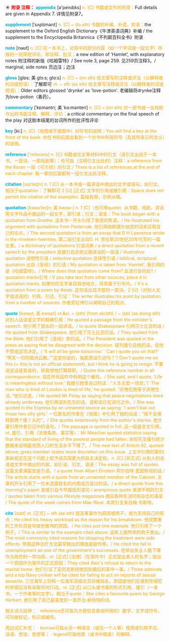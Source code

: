☀ <font color="red">**附录 注释：**</font>
<font color="sky blue">**appendix**</font> [ə'pendɪks] 
<font color="orange">n. [C] 书籍或文件的附录：</font>Full details are given in Appendix 7. 详情见附录7。
           
<font color="sky blue">**supplement**</font> [ˈsʌplɪmənt]
<font color="orange">n. [C] ~ (to sth) 书籍的补编、补遗、附录：</font>the supplement to the Oxford English Dictionary《牛津英语词典》补编 / the supplement to the Encyclopedia Britannica《不列颠百科全书》附录
 
<font color="sky blue">**note**</font> [nəʊt] 
<font color="orange">n. [C] 在一本书上，对其中的部分内容（如一个字词或一段文字）所做的一则简短评论，即注释、批注：</font>a new edition of ‘Hamlet’, with explanatory notes 附注释的新版《哈姆雷特》/ See note 3, page 259. 见259页注释3。/ marginal, side notes 页边注；边注 
           
<font color="sky blue">**gloss**</font> [glɒs; 美 glɔ:s; glɑ:s]
<font color="orange">n. [C] ~ (on sth) 给文章写的注释或评注（以解释难的词或短语）：</font>了解即可 <font color="orange">vt. ~ sth (as sth) 给文章写注释或评注（以解释难的词或短语）：</font>Older editors glossed 'drynke' as 'love-potion'. 老编辑将drynke注释为love-potion（春药）。
           
<font color="sky blue">**commentary**</font> [ˈkɒməntri; 美 ˈkɑ:mənteri]
<font color="orange">n. [C] ~ (on sth) 对一部书或一出戏剧作出的书面注释、解释、评论：</font>a critical commentary on the final speech of the play 对这剧本结尾的台词所作的批评性评论

<font color="sky blue">**key**</font> [ki:] 
<font color="orange">n. [C]（地图或平面图中）对符号的说明：You will find a key at the front of the book. 你在书的前面会看到一个对书中所用符号（及其所表示的含义）的说明。

<font color="sky blue">**reference**</font> ['refərəns] 
<font color="orange">n. [C] 书籍或论文等材料中的引文（该引文出自于一本书、一首诗、一部戏剧等）；也可指（注明引文出处的）注释：</font>a reference from the Koran 一段《可兰经》的引文 / There is a list of references at the end of each chapter. 每一章的后面都有一组引文出处注释。
           
<font color="sky blue">**citation**</font> [saɪˈteɪʃn]
<font color="orange">n. 1 [C] 从一本书或一篇讲话中摘出的文字或语句，如引文。相当于quotation：</font>了解即可 <font color="orange">2 [U] [正式] 文字的引用或被引用：</font>Space does not permit the citation of the examples. 篇幅有限，示例从略。
           
<font color="sky blue">**quotation**</font> [kwəʊˈteɪʃn; 美 kwoʊ-]
<font color="orange">n. 1 [C]（也可用quote）从书籍、戏剧、讲话等文字作品中摘出的一段文字，即引语；引文；语录：</font>The book began with a quotation from Goethe. 这本书一开头引用了歌德的隽语。/ He illustrated his argument with quotations from Pasternak. 他引用帕斯捷尔纳克的话来证明自己的论点。/ The second quotation is from an essay that D H Lawrence wrote in the nineteen-twenties. 第二段引文出自D. H. 劳伦斯20世纪20年代写的一篇文章。/ a dictionary of quotations 引语词典 / a direct quotation from a recent speech by the president 直接引自总统近期讲话的一段话 / illustrative quotation 说明性引语 / selective quotation 选择性引语 / biblical, scriptural quotation 出自《圣经》的引语 / My quotation is taken from 'Hamlet'. 我引用的是《哈姆雷特》。/ Where does that quotation come from? 此语引自何处? / quotation marks引号 / If you take text from other sources, place it in quotation marks. 如果你的文字来自其他地方，将其置于引号内。/ It's a quotation from a poem by Keats. 这句话出自济慈的一首诗。<font color="orange">2 [U]（对别人文字或话语的）引用、引述、引证：</font>The writer illustrates his point by quotation from a number of sources. 作者旁征博引以阐明自己的观点。
           
<font color="sky blue">**quote**</font> [kwəʊt; 美 kwoʊt]
<font color="orange">vt.&vi. ~ (sth) (from sb/sth) / ~ (sb) (as doing sth) 对别人话语或文字的精确引用：</font>He quoted a passage from the minister's speech. 他引用了部长的一段讲话。/ to quote Shakespeare 引用莎士比亚的话 / He quoted from Shakespeare. 他引用了莎士比亚的话。/ They quoted from the Bible. 他们引用了《圣经》里的话。/ The President was quoted in the press as saying that he disagreed with the decision. 报刊援引总统的话，说他不赞成这项决定。/ ‘It will all be gone tomorrow.’ ‘ Can I quote you on that?’ “明天一切将烟消云散。”“这是你说的，我能原话引述吗？”/ Don't quote me on this (= this is not an official statement), but I think he is going to resign. 不要说这话是我说的，但我想他打算辞职。/ Quote this reference number in all correspondence. 请在所有函件中标明这个编号。/ She said, and I quote, ‘Life is meaningless without love.’ 我援引她曾说过的话：“人生无爱一场空。”/ ‘The man who is tired of London is tired of life,’ he quoted. “厌倦伦敦等于厌倦生活。”他引述道。/ He quoted Mr Polay as saying that peace negotiations were already underway. 他引用波利先生的话，说和谈已在进行之中。/ She was quoted in the Express by an unnamed source as saying: 'I won't bail out those two silly girls.' 一位匿名的作者在《快报》中引用了她的话说：“我不会保释那两个傻丫头的”。/ She quotes extensively from the author's diaries. 她大量引用作者日记中的语句。/ The passage is quoted in full. 这一段是全文引用。<font color="orange">vt. 援引，引用（法律条款、事实等）：</font>Mr Meacher quoted statistics saying that the standard of living of the poorest people had fallen. 米彻先生援引统计数据来说明最贫困人口的生活水平下降了。/ The new text of Article 92, quoted above, gives member states more discretion on this issue. 上文中引用的第92条新规定在这个问题上赋予成员国更大的自主决定权。<font color="orange">n. [C] [非正式] 从别人的话语或文字中摘出的内容，如引语、引文、语录：</font>The essay was full of quotes. 这篇文章满篇皆是引语。/ a quote from Albert Einstein 阿尔伯特·爱因斯坦的话 / The article starts with a quote from an unnamed member of the Cabinet. 文章的开头引用了一位未透露姓名的内阁成员说过的话。/ a direct quote from this morning's paper 直接引自今早报纸的语句 / anonymous quote 来源不明的引文 / quotes taken from various lifestyle magazines 摘自各种生活时尚杂志的语录 / The quote of the week comes from Mae West. 本周引言来自梅·韦斯特。
           
<font color="sky blue">**cite**</font> [saɪt]
<font color="orange">vt. [正式] ~ sth (as sth) 提及某事作为原因或例子，或为支持自己的观点：</font>He cited his heavy workload as the reason for his breakdown. 他说繁重的工作负荷是导致他累垮的原因。/ He cites just one example. 他只引用了一个例子。/ This is similar to the example cited above. 这和上面所举的例子类似。/ The most commonly cited reasons for stopping the treatment were side effects. 停用这种治疗方法最常搬出的理由是副作用。/ He cited the fall in unemployment as one of the government's successes. 他举出失业人数下降作为政府的一项功绩。<font color="orange">vt. [正式] [法律]（在案件中）正式提出某人的名字；提出一个原因作为案件的正式原因：</font>They cited Alex's refusal to return to the marital home. 他们引证了亚历克斯拒绝回到婚后的家中一事。/ Three admirals and a top Navy civilian will be cited for failing to act on reports of sexual assaults. 三位海军上将和一位海军高级文员将被指名，原因是他们在接到性侵犯的举报后没有采取任何行动。<font color="orange">vt. [正式] 以口头或书面的形式引用、援引（一本书、一个作者等的文字）。相当于quote：</font>She cites a favourite poem by George Herbert. 她引用了自己最喜爱的一首乔治·赫伯特的诗。

相关词义延伸：
· reference还可指为方便信息查询所用的）数字、文字或符号，可叫做标记，标识或编号。

周边词汇补充：
· borrow可指从另一种语言（或另一个人等）借用或引用字词、话语、想法、思想等；
· legend可指地图（或书中图表）的解释。
